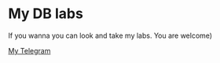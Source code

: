 # My DB labs

If you wanna you can look and take my labs. You are welcome)

[My Telegram](t.me/grabelka)
